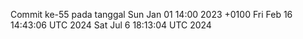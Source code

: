 Commit ke-55 pada tanggal Sun Jan 01 14:00 2023 +0100
Fri Feb 16 14:43:06 UTC 2024
Sat Jul  6 18:13:04 UTC 2024
